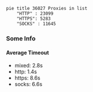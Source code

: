 
```mermaid
pie title 36027 Proxies in list
    "HTTP" : 23099
    "HTTPS": 5283
    "SOCKS" : 11645
```

### Some Info
#### Average Timeout

- mixed: 2.8s
- http: 1.4s
- https: 8.6s
- socks: 6.6s